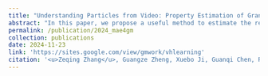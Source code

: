 ```yaml
---
title: "Understanding Particles from Video: Property Estimation of Granular Materials via Visuo-Haptic Learning"
abstract: "In this paper, we propose a useful method to estimate the relative distribution of particle properties merely from the video of GM-probe interaction. <br/><img src='/images/publications/2024_mae4gm.jpg'>"
permalink: /publication/2024_mae4gm
collection: publications
date: 2024-11-23
link: 'https://sites.google.com/view/gmwork/vhlearning'
citation: '<u>Zeqing Zhang</u>, Guangze Zheng, Xuebo Ji, Guanqi Chen, Ruixing Jia, Wentao Chen, Guanhua Chen, Liangjun Zhang, Jia Pan (2024). <br><i>IEEE Robotics and Automation Letters</i>.'
---
```



